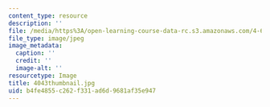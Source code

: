 ```yaml
---
content_type: resource
description: ''
file: /media/https%3A/open-learning-course-data-rc.s3.amazonaws.com/4-614-religious-architecture-and-islamic-cultures-fall-2002/b4fe4855c262f331ad6d9681af35e947_4043thumbnail.jpg
file_type: image/jpeg
image_metadata:
  caption: ''
  credit: ''
  image-alt: ''
resourcetype: Image
title: 4043thumbnail.jpg
uid: b4fe4855-c262-f331-ad6d-9681af35e947
---
```


